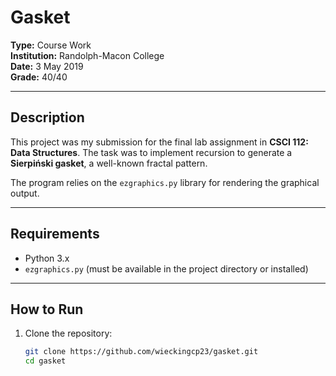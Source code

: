 # Gasket

**Type:** Course Work  
**Institution:** Randolph-Macon College  
**Date:** 3 May 2019  
**Grade:** 40/40  

---

## Description
This project was my submission for the final lab assignment in **CSCI 112: Data Structures**. The task was to implement recursion to generate a **Sierpiński gasket**, a well-known fractal pattern.  

The program relies on the `ezgraphics.py` library for rendering the graphical output.

---

## Requirements
- Python 3.x  
- `ezgraphics.py` (must be available in the project directory or installed)

---

## How to Run
1. Clone the repository:
   ```bash
   git clone https://github.com/wieckingcp23/gasket.git
   cd gasket

